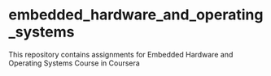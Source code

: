 # embedded_hardware_and_operating_systems
This repository contains assignments for Embedded Hardware and Operating Systems Course in Coursera
